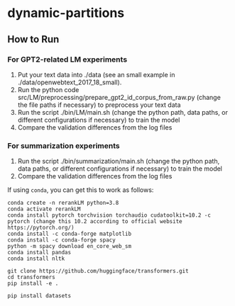 # dynamic-partitions

## How to Run

### For GPT2-related LM experiments
1. Put your text data into ./data (see an small example in ./data/openwebtext_2017_18_small).
2. Run the python code src/LM/preprocessing/prepare_gpt2_id_corpus_from_raw.py (change the file paths if necessary) to preprocess your text data
3. Run the script ./bin/LM/main.sh (change the python path, data paths, or different configurations if necessary) to train the model
4. Compare the validation differences from the log files


### For summarization experiments
1. Run the script ./bin/summarization/main.sh (change the python path, data paths, or different configurations if necessary) to train the model
2. Compare the validation differences from the log files


If using `conda`, you can get this to work as follows:

```
conda create -n rerankLM python=3.8
conda activate rerankLM
conda install pytorch torchvision torchaudio cudatoolkit=10.2 -c pytorch (change this 10.2 according to official website https://pytorch.org/)
conda install -c conda-forge matplotlib
conda install -c conda-forge spacy
python -m spacy download en_core_web_sm
conda install pandas
conda install nltk

git clone https://github.com/huggingface/transformers.git
cd transformers
pip install -e .

pip install datasets
```